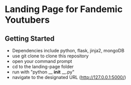 # Landing Page for Fandemic Youtubers

## Getting Started

- Dependencies include python, flask, jinja2, mongoDB
- use git clone to clone this repository
- open your command prompt
- cd to the landing-page folder
- run with "python __ __init__  __.py"
- navigate to the designated URL (http://127.0.0.1:5000/)
